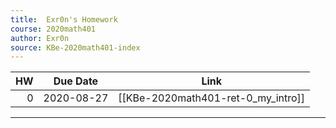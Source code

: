 ```yaml
---
title:  Exr0n's Homework
course: 2020math401
author: Exr0n
source: KBe-2020math401-index
---
```


| HW | Due Date | Link |
|---:|----------|------|
   0 | 2020-08-27 | [[KBe-2020math401-ret-0_my_intro]]

---